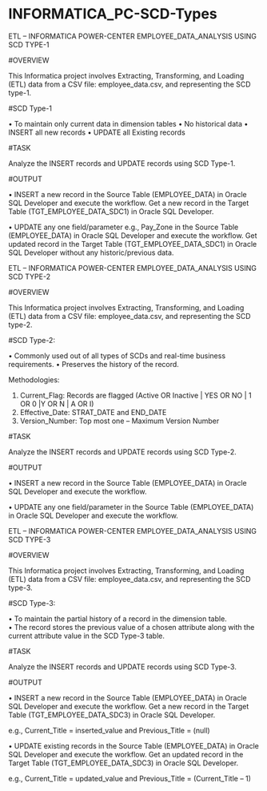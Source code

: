# INFORMATICA_PC-SCD-Types
ETL – INFORMATICA POWER-CENTER EMPLOYEE_DATA_ANALYSIS USING SCD TYPE-1 

#OVERVIEW 

This Informatica project involves Extracting, Transforming, and Loading (ETL) data from a CSV file: employee_data.csv, and representing the SCD type-1. 

#SCD Type-1

• To maintain only current data in dimension tables
• No historical data 
• INSERT all new records 
• UPDATE all Existing records 

#TASK 

Analyze the INSERT records and UPDATE records using SCD Type-1. 

#OUTPUT 

• INSERT a new record in the Source Table (EMPLOYEE_DATA) in Oracle SQL Developer and execute the workflow. Get a new record in the Target Table (TGT_EMPLOYEE_DATA_SDC1) in Oracle SQL Developer. 

• UPDATE any one field/parameter e.g., Pay_Zone in the Source Table (EMPLOYEE_DATA) in Oracle SQL Developer and execute the workflow. Get updated record in the Target Table (TGT_EMPLOYEE_DATA_SDC1) in Oracle SQL Developer without any historic/previous data.


ETL – INFORMATICA POWER-CENTER EMPLOYEE_DATA_ANALYSIS USING SCD TYPE-2 

#OVERVIEW 

This Informatica project involves Extracting, Transforming, and Loading (ETL) data from a CSV file: employee_data.csv, and representing the SCD type-2. 

#SCD Type-2:  

• Commonly used out of all types of SCDs and real-time business requirements. 
• Preserves the history of the record. 

Methodologies: 
1. Current_Flag: Records are flagged (Active OR Inactive | YES OR NO | 1 OR 0 |Y OR N | A OR I) 
2. Effective_Date: STRAT_DATE and END_DATE 
3. Version_Number: Top most one – Maximum Version Number
   
#TASK

Analyze the INSERT records and UPDATE records using SCD Type-2. 

#OUTPUT 

• INSERT a new record in the Source Table (EMPLOYEE_DATA) in Oracle SQL Developer and execute the workflow. 

• UPDATE any one field/parameter in the Source Table (EMPLOYEE_DATA) in Oracle SQL Developer and execute the workflow.


ETL – INFORMATICA POWER-CENTER EMPLOYEE_DATA_ANALYSIS USING SCD TYPE-3 

#OVERVIEW 

This Informatica project involves Extracting, Transforming, and Loading (ETL) data from a CSV file: employee_data.csv, and representing the SCD type-3. 

#SCD Type-3: 

• To maintain the partial history of a record in the dimension table.  
• The record stores the previous value of a chosen attribute along with the current attribute value in the SCD Type-3 table. 

#TASK 

Analyze the INSERT records and UPDATE records using SCD Type-3. 

#OUTPUT 

• INSERT a new record in the Source Table (EMPLOYEE_DATA) in Oracle SQL Developer and execute the workflow. Get a new record in the Target Table (TGT_EMPLOYEE_DATA_SDC3) in Oracle SQL Developer. 

e.g., Current_Title = inserted_value and Previous_Title = (null) 

• UPDATE existing records in the Source Table (EMPLOYEE_DATA) in Oracle SQL Developer and execute the workflow. Get an updated record in the Target Table (TGT_EMPLOYEE_DATA_SDC3) in Oracle SQL Developer. 

e.g., Current_Title = updated_value and Previous_Title = (Current_Title – 1)
